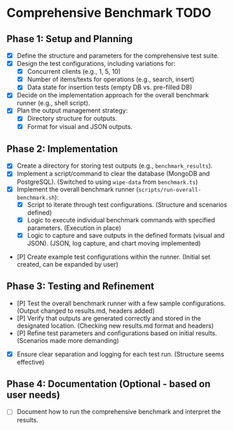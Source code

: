 # Comprehensive Benchmark TODO

## Phase 1: Setup and Planning

- [X] Define the structure and parameters for the comprehensive test suite.
- [X] Design the test configurations, including variations for:
    - [X] Concurrent clients (e.g., 1, 5, 10)
    - [X] Number of items/texts for operations (e.g., search, insert)
    - [X] Data state for insertion tests (empty DB vs. pre-filled DB)
- [X] Decide on the implementation approach for the overall benchmark runner (e.g., shell script).
- [X] Plan the output management strategy:
    - [X] Directory structure for outputs.
    - [X] Format for visual and JSON outputs.

## Phase 2: Implementation

- [X] Create a directory for storing test outputs (e.g., `benchmark_results`).
- [X] Implement a script/command to clear the database (MongoDB and PostgreSQL). (Switched to using `wipe-data` from `benchmark.ts`)
- [X] Implement the overall benchmark runner (`scripts/run-overall-benchmark.sh`):
    - [X] Script to iterate through test configurations. (Structure and scenarios defined)
    - [X] Logic to execute individual benchmark commands with specified parameters. (Execution in place)
    - [X] Logic to capture and save outputs in the defined formats (visual and JSON). (JSON, log capture, and chart moving implemented)
- [P] Create example test configurations within the runner. (Initial set created, can be expanded by user)

## Phase 3: Testing and Refinement

- [P] Test the overall benchmark runner with a few sample configurations. (Output changed to results.md, headers added)
- [P] Verify that outputs are generated correctly and stored in the designated location. (Checking new results.md format and headers)
- [P] Refine test parameters and configurations based on initial results. (Scenarios made more demanding)
- [X] Ensure clear separation and logging for each test run. (Structure seems effective)

## Phase 4: Documentation (Optional - based on user needs)

- [ ] Document how to run the comprehensive benchmark and interpret the results.
